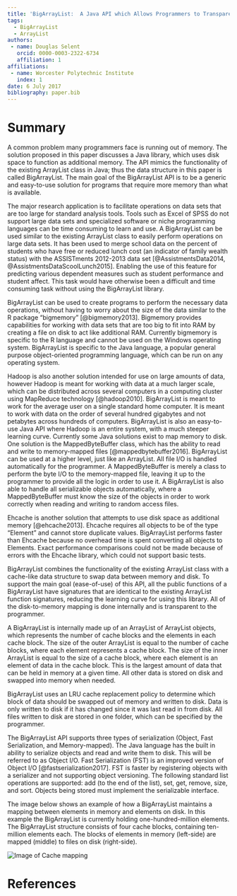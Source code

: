 ```yaml
---
title: 'BigArrayList:  A Java API which Allows Programmers to Transparently Use Disk Space as Additional Memory'
tags:
  - BigArrayList
  - ArrayList
authors:
 - name: Douglas Selent
   orcid: 0000-0003-2322-6734
   affiliation: 1
affiliations:
 - name: Worcester Polytechnic Institute
   index: 1
date: 6 July 2017
bibliography: paper.bib
---
```


# Summary

A common problem many programmers face is running out of memory. The solution proposed in this paper discusses a Java library, which uses disk space to function as additional memory. The API mimics the functionality of the existing ArrayList class in Java; thus the data structure in this paper is called BigArrayList. The main goal of the BigArrayList API is to be a generic and easy-to-use solution for programs that require more memory than what is available.

The major research application is to facilitate operations on data sets that are too large for standard analysis tools. Tools such as Excel of SPSS do not support large data sets and specialized software or niche programming languages can be time consuming to learn and use. A BigArrayList can be used similar to the existing ArrayList class to easily perform operations on large data sets. It has been used to merge school data on the percent of students who have free or reduced lunch cost (an indicator of family wealth status) with the ASSISTments 2012-2013 data set [@AssistmentsData2014, @AssistmentsDataScoolLunch2015].  Enabling the use of this feature  for predicting various dependent measures such as student performance and student affect. This task would have otherwise been a difficult and time consuming task without using the BigArrayList library.

BigArrayList can be used to create programs to perform the necessary data operations, without having to worry about the size of the data similar to the R package “bigmemory” [@bigmemory2013]. Bigmemory provides capabilities for working with data sets that are too big to fit into RAM by creating a file on disk to act like additional RAM. Currently bigmemory is specific to the R language and cannot be used on the Windows operating system. BigArrayList is specific to the Java language, a popular general purpose object-oriented programming language, which can be run on any operating system.

Hadoop is also another solution intended for use on large amounts of data, however Hadoop is meant for working with data at a much larger scale, which can be distributed across several computers in a computing cluster using MapReduce technology [@hadoop2010]. BigArrayList is meant to work for the average user on a single standard home computer. It is meant to work with data on the order of several hundred gigabytes and not petabytes across hundreds of computers. BigArrayList is also an easy-to-use Java API where Hadoop is an entire system, with a much steeper learning curve.
Currently some Java solutions exist to map memory to disk. One solution is the MappedByteBuffer class, which has the ability to read and write to memory-mapped files [@mappedbytebuffer2016]. BigArrayList can be used at a higher level, just like an ArrayList. All file I/O is handled automatically for the programmer. A MappedByteBuffer is merely a class to perform the byte I/O to the memory-mapped file, leaving it up to the programmer to provide all the logic in order to use it. A BigArrayList is also able to handle all serializable objects automatically, where a MappedByteBuffer must know the size of the objects in order to work correctly when reading and writing to random access files.

Ehcache is another solution that attempts to use disk space as additional memory [@ehcache2013]. Ehcache requires all objects to be of the type “Element” and cannot store duplicate values. BigArrayList performs faster than Ehcache because no overhead time is spent converting all objects to Elements. Exact performance comparisons could not be made because of errors with the Ehcache library, which could not support basic tests.

BigArrayList combines the functionality of the existing ArrayList class with a cache-like data structure to swap data between memory and disk. To support the main goal (ease-of-use) of this API, all the public functions of a BigArrayList have signatures that are identical to the existing ArrayList function signatures, reducing the learning curve for using this library. All of the disk-to-memory mapping is done internally and is transparent to the programmer.

A BigArrayList is internally made up of an ArrayList of ArrayList objects, which represents the number of cache blocks and the elements in each cache block. The size of the outer ArrayList is equal to the number of cache blocks, where each element represents a cache block. The size of the inner ArrayList is equal to the size of a cache block, where each element is an element of data in the cache block. This is the largest amount of data that can be held in memory at a given time. All other data is stored on disk and swapped into memory when needed.

BigArrayList uses an LRU cache replacement policy to determine which block of data should be swapped out of memory and written to disk. Data is only written to disk if it has changed since it was last read in from disk. All files written to disk are stored in one folder, which can be specified by the programmer.

The BigArrayList API supports three types of serialization (Object, Fast Serialization, and Memory-mapped). The Java language has the built in ability to serialize objects and read and write them to disk. This will be referred to as Object I/O. Fast Serialization (FST)  is an improved version of Object I/O [@fastserialization2017]. FST is faster by registering objects with a serializer and not supporting object versioning.  The following standard list operations are supported: add (to the end of the list), set, get, remove, size, and sort.  Objects being stored must implement the serializable interface.

The image below shows an example of how a BigArrayList maintains a mapping between elements in memory and elements on disk. In this example the BigArrayList is currently holding one-hundred-million elements. The BigArrayList structure consists of four cache blocks, containing ten-million elements each.  The blocks of elements in memory (left-side) are mapped (middle) to files on disk (right-side).

![Image of Cache mapping](https://github.com/dselent/BigArrayList/blob/master/JOSS_Paper/cachemapping.png)

# References
